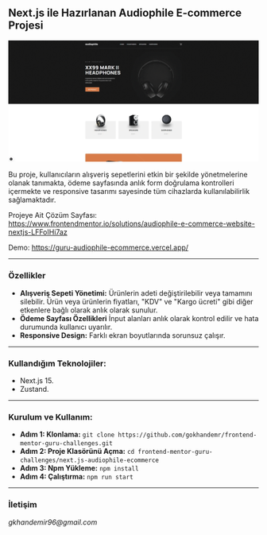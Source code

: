 ## Next.js ile Hazırlanan Audiophile E-commerce Projesi

![Audiophile E-commerce](./public/assets/images.gif)

Bu proje, kullanıcıların alışveriş sepetlerini etkin bir şekilde yönetmelerine olanak tanımakta, ödeme sayfasında anlık form doğrulama kontrolleri içermekte ve responsive tasarımı sayesinde tüm cihazlarda kullanılabilirlik sağlamaktadır.

Projeye Ait Çözüm Sayfası: https://www.frontendmentor.io/solutions/audiophile-e-commerce-website-nextjs-LFFoIHi7az

Demo: https://guru-audiophile-ecommerce.vercel.app/

---

### Özellikler

- **Alışveriş Sepeti Yönetimi:** Ürünlerin adeti değiştirilebilir veya tamamını silebilir. Ürün veya ürünlerin fiyatları, "KDV" ve "Kargo ücreti" gibi diğer etkenlere bağlı olarak anlık olarak sunulur.
- **Ödeme Sayfası Özellikleri** İnput alanları anlık olarak kontrol edilir ve hata durumunda kullanıcı uyarılır.
- **Responsive Design:** Farklı ekran boyutlarında sorunsuz çalışır.

---

### Kullandığım Teknolojiler:

- Next.js 15.
- Zustand.

---

### Kurulum ve Kullanım:

- **Adım 1: Klonlama:** `git clone https://github.com/gokhandemr/frontend-mentor-guru-challenges.git`
- **Adım 2: Proje Klasörünü Açma:** `cd frontend-mentor-guru-challenges/next.js-audiophile-ecommerce`
- **Adım 3: Npm Yükleme:** `npm install`
- **Adım 4: Çalıştırma:** `npm run start`

---

### İletişim

_gkhandemir96@gmail.com_
